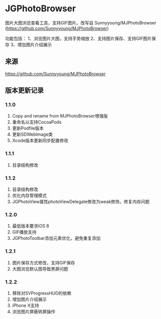 # JGPhotoBrowser

 图片大图浏览查看工具，支持GIF图片。改写自 Sunnyyoung/MJPhotoBrowser (https://github.com/Sunnyyoung/MJPhotoBrowser)
 
 功能包括：
 1、浏览图片大图，支持手势缩放
 2、支持图片保存、支持GIF图片保存
 3、增加图片介绍展示

## 来源

https://github.com/Sunnyyoung/MJPhotoBrowser

## 版本更新记录

### 1.1.0

1. Copy and rename from MJPhotoBrowser增强版
2. 重命名以支持CocoaPods
3. 更新Podfile版本
4. 更新SDWebImage类
5. Xcode版本更新同步配置修改

### 1.1.1

1. 目录结构修改

### 1.1.2

1. 目录结构修改
2. 优化内存管理模式
3. JGPhotoView属性photoViewDelegate修改为weak修饰，修复内存问题

### 1.2.0

1. 最低版本要求iOS 8
2. GIF播放支持
3. JGPhotoToolbar添加元素优化，避免重复添加

### 1.2.1

1. 图片保存方式修改，支持GIF保存
2. 大图浏览默认图导致黑屏问题

### 1.2.2

1. 移除对SVProgressHUD的依赖
2. 增加图片介绍展示
3. iPhone X支持
4.  浏览图片屏蔽转屏操作
